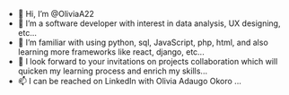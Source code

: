 - 👋 Hi, I’m @OliviaA22
- 👀 I’m a software developer with interest in data analysis, UX designing, etc...
- 🌱 I’m familiar with using python, sql, JavaScript, php, html, and also learning more frameworks like react, django, etc...
- 💞️ I look forward to your invitations on projects collaboration which will quicken my learning process and enrich my skills...
- 📫 I can be reached on LinkedIn with Olivia Adaugo Okoro ...

<!---
OliviaA22/OliviaA22 is a ✨ special ✨ repository because its `README.md` (this file) appears on your GitHub profile.
You can click the Preview link to take a look at your changes.
--->
